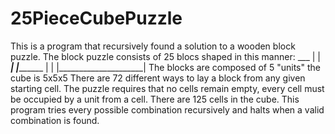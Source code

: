 # 25PieceCubePuzzle
This is a program that recursively found a solution to a wooden block puzzle.
The block puzzle consists of 25 blocs shaped in this manner:
       ___
      |   |
 _____|   |___________
|                     |
|_____________________|
The blocks are composed of 5 "units" the cube is 5x5x5
There are 72 different ways to lay a block from any given starting cell.
The puzzle requires that no cells remain empty, every cell must be occupied by a unit from a cell. 
There are 125 cells in the cube. This program tries every possible combination recursively and halts when a valid
combination is found.
